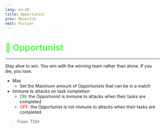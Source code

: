 ```yaml
---
lang: en-US
title: Opportunist
prev: Maverick
next: Pursuer
---
```


# <font color="#4dff4d">🤑 <b>Opportunist</b></font> <Badge text="Benign" type="tip" vertical="middle"/>
---

Stay alive to win. You win with the winning team rather than alone. If you die, you lose.
* Max
  * Set the Maximum amount of Opportunists that can be in a match
* Immune to attacks on task completion
  * <font color=green>ON</font>: the Opportunist is immune to attacks when their tasks are completed
  * <font color=red>OFF</font>: the Opportunist is not immune to attacks when their tasks are completed

> From: TOH